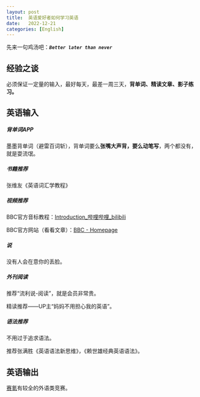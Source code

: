 ```yaml
---
layout:	post
title:	英语爱好者如何学习英语
date:	2022-12-21
categories: [English]
---
```


先来一句鸡汤吧：***`Better later than never`***

## 经验之谈

必须保证一定量的输入，最好每天，最差一周三天，**背单词、精读文章、影子练习。**

## 英语输入

##### 背单词APP

墨墨背单词（避雷百词斩），背单词要么**张嘴大声背，要么动笔写**，两个都没有，就是耍流氓。

##### 书籍推荐

张维友《英语词汇学教程》

##### 视频推荐

BBC官方音标教程：[Introduction_哔哩哔哩_bilibili](https://www.bilibili.com/video/BV127411n7nj?p=1&vd_source=976974a233c5c2593eeeba3c501239f3)

BBC官方网站（看看文章）：[BBC - Homepage](https://www.bbc.com/)

##### 说

没有人会在意你的丢脸。

##### 外刊阅读

推荐“流利说-阅读”，就是会员非常贵。

精读推荐——UP主“妈妈不用担心我的英语”。

##### 语法推荐

不用过于追求语法。

推荐张满胜《英语语法新思维》，《赖世雄经典英语语法》。

## 英语输出

[赛氪](https://www.saikr.com/)有较全的外语类竞赛。